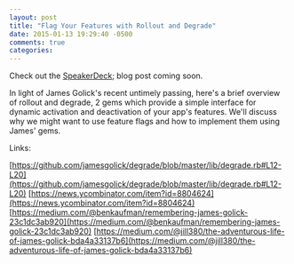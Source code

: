 ```yaml
---
layout: post
title: "Flag Your Features with Rollout and Degrade"
date: 2015-01-13 19:29:40 -0500
comments: true
categories: 
---
```

Check out the [SpeakerDeck](https://speakerdeck.com/amcaplan/flag-your-features-with-rollout-and-degrade); blog post coming soon.

<script async class="speakerdeck-embed" data-id="de78df307d8c0132f67712a273297520" data-ratio="1.33333333333333" src="//speakerdeck.com/assets/embed.js"></script>

In light of James Golick's recent untimely passing, here's a brief overview of rollout and degrade, 2 gems which provide a simple interface for dynamic activation and deactivation of your app's features. We'll discuss why we might want to use feature flags and how to implement them using James' gems.

Links:

<!-- more -->

[https://github.com/jamesgolick/degrade/blob/master/lib/degrade.rb#L12-L20](https://github.com/jamesgolick/degrade/blob/master/lib/degrade.rb#L12-L20)
[https://news.ycombinator.com/item?id=8804624](https://news.ycombinator.com/item?id=8804624)
[https://medium.com/@benkaufman/remembering-james-golick-23c1dc3ab920](https://medium.com/@benkaufman/remembering-james-golick-23c1dc3ab920)
[https://medium.com/@jill380/the-adventurous-life-of-james-golick-bda4a33137b6](https://medium.com/@jill380/the-adventurous-life-of-james-golick-bda4a33137b6)